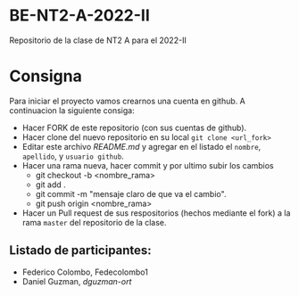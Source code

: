 # BE-NT2-A-2022-II
Repositorio de la clase de NT2 A para el 2022-II

# Consigna 

Para iniciar el proyecto vamos crearnos una cuenta en github. A continuacion la siguiente consiga:

- Hacer FORK de este repositorio (con sus cuentas de github).
- Hacer clone del nuevo repositorio en su local `git clone <url_fork>`
- Editar este archivo *README.md* y agregar en el listado el `nombre`, `apellido`, y `usuario github`.
- Hacer una rama nueva, hacer commit y por ultimo subir los cambios
    - git checkout -b <nombre_rama>
    - git add .
    - git commit -m "mensaje claro de que va el cambio".
    - git push origin <nombre_rama>
- Hacer un Pull request de sus respositorios (hechos mediante el fork) a la rama `master` del repositorio de la clase.

## Listado de participantes:


- Federico Colombo, Fedecolombo1
- Daniel Guzman, *dguzman-ort*

